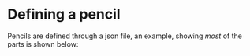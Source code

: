 # Defining a pencil

Pencils are defined through a json file, an example, showing _most_ of the 
parts is shown below:

```
